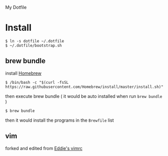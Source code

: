 My Dotfile

# Install

```
$ ln -s dotfile ~/.dotfile
$ ~/.dotfile/bootstrap.sh
```

## brew bundle 

install [Homebrew](https://brew.sh/)  

```
$ /bin/bash -c "$(curl -fsSL https://raw.githubusercontent.com/Homebrew/install/master/install.sh)"
```

then execute brew bundle ( it would be auto installed when run `brew bundle` )

```
$ brew bundle
```

then it would install the programs in the `Brewfile` list

## vim
forked and edited from [Eddie's vimrc](https://github.com/kaochenlong/eddie-vim2)
